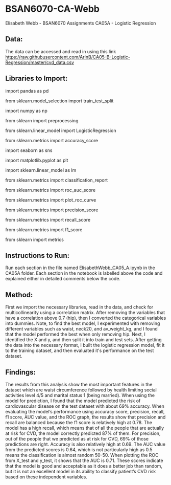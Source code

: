 # BSAN6070-CA-Webb
Elisabeth Webb - BSAN6070 Assignments
CA05A - Logistic Regression

## Data: ##
The data can be accessed and read in using this link https://raw.githubusercontent.com/ArinB/CA05-B-Logistic-Regression/master/cvd_data.csv

## Libraries to Import: ##

import pandas as pd

from sklearn.model_selection import train_test_split

import numpy as np

from sklearn import preprocessing

from sklearn.linear_model import LogisticRegression 

from sklearn.metrics import accuracy_score 

import seaborn as sns 

import matplotlib.pyplot as plt

import sklearn.linear_model as lm

from sklearn.metrics import classification_report

from sklearn.metrics import roc_auc_score

from sklearn.metrics import plot_roc_curve

from sklearn.metrics import precision_score

from sklearn.metrics import recall_score

from sklearn.metrics import f1_score

from sklearn import metrics

## Instructions to Run: ##

Run each section in the file named ElisabethWebb_CA05_A.ipynb in the CA05A folder. Each section in the notebook is labelled above the code and explained either in detailed comments below the code. 

## Method: ##

First we import the necessary libraries, read in the data, and check for multicollinearity using a correlation matrix. After removing the variables that have a correlation above 0.7 (hip), then I converted the categorical variables into dummies. Note, to find the best model, I experimented with removing different variables such as waist, neck20, and av_weight_kg, and I found that the model performed the best when only removing hip. Next, I identified the X and y, and then split it into train and test sets. After getting the data into the necessary format, I built the logistic regression model, fit it to the training dataset, and then evaluated it's performance on the test dataset. 


## Findings: ##
The results from this analysis show the most important features in the dataset which are waist circumference followed by health limiting social activities level 4/5 and marital status 1 (being married). When using the model for prediction, I found that the model predicted the risk of cardiovascular disease on the test dataset with about 69% accuracy. When evaluating the model’s performance using accuracy score, precision, recall, f1 score, AUC value, and the ROC graph, the results show that precision and recall are balanced because the f1 score is relatively high at 0.78. The model has a high recall, which means that of all the people that are actually at risk for CVD, the model correctly predicted 87% of them. For precision, out of the people that we predicted as at risk for CVD, 69% of those predictions are right. Accuracy is also relatively high at 0.69. The AUC value from the predicted scores is 0.64, which is not particularly high as 0.5 means the classification is almost random 50-50. When plotting the ROC from X_test and y_test, it shows that the AUC is 0.71. These scores indicate that the model is good and acceptable as it does a better job than random, but it is not an excellent model in its ability to classify patient’s CVD risk based on these independent variables.
